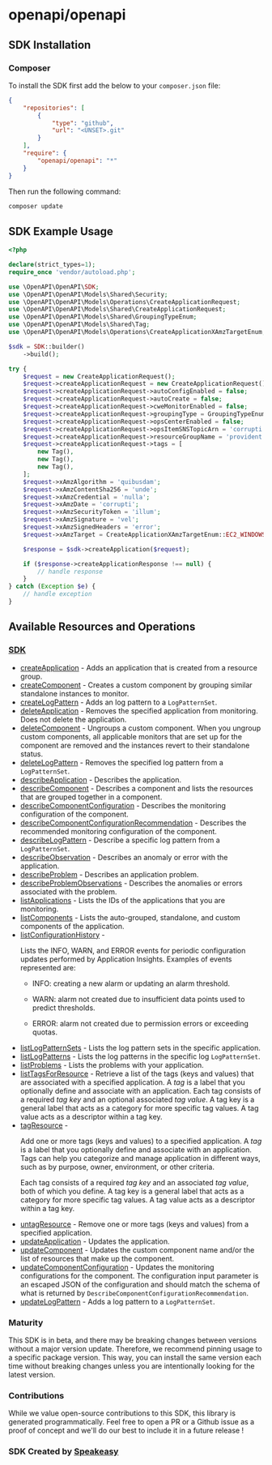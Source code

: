 # openapi/openapi

<!-- Start SDK Installation -->
## SDK Installation

### Composer

To install the SDK first add the below to your `composer.json` file:

```json
{
    "repositories": [
        {
            "type": "github",
            "url": "<UNSET>.git"
        }
    ],
    "require": {
        "openapi/openapi": "*"
    }
}
```

Then run the following command:

```bash
composer update
```
<!-- End SDK Installation -->

## SDK Example Usage
<!-- Start SDK Example Usage -->
```php
<?php

declare(strict_types=1);
require_once 'vendor/autoload.php';

use \OpenAPI\OpenAPI\SDK;
use \OpenAPI\OpenAPI\Models\Shared\Security;
use \OpenAPI\OpenAPI\Models\Operations\CreateApplicationRequest;
use \OpenAPI\OpenAPI\Models\Shared\CreateApplicationRequest;
use \OpenAPI\OpenAPI\Models\Shared\GroupingTypeEnum;
use \OpenAPI\OpenAPI\Models\Shared\Tag;
use \OpenAPI\OpenAPI\Models\Operations\CreateApplicationXAmzTargetEnum;

$sdk = SDK::builder()
    ->build();

try {
    $request = new CreateApplicationRequest();
    $request->createApplicationRequest = new CreateApplicationRequest();
    $request->createApplicationRequest->autoConfigEnabled = false;
    $request->createApplicationRequest->autoCreate = false;
    $request->createApplicationRequest->cweMonitorEnabled = false;
    $request->createApplicationRequest->groupingType = GroupingTypeEnum::ACCOUNT_BASED;
    $request->createApplicationRequest->opsCenterEnabled = false;
    $request->createApplicationRequest->opsItemSNSTopicArn = 'corrupti';
    $request->createApplicationRequest->resourceGroupName = 'provident';
    $request->createApplicationRequest->tags = [
        new Tag(),
        new Tag(),
        new Tag(),
    ];
    $request->xAmzAlgorithm = 'quibusdam';
    $request->xAmzContentSha256 = 'unde';
    $request->xAmzCredential = 'nulla';
    $request->xAmzDate = 'corrupti';
    $request->xAmzSecurityToken = 'illum';
    $request->xAmzSignature = 'vel';
    $request->xAmzSignedHeaders = 'error';
    $request->xAmzTarget = CreateApplicationXAmzTargetEnum::EC2_WINDOWS_BARLEY_SERVICE_CREATE_APPLICATION;

    $response = $sdk->createApplication($request);

    if ($response->createApplicationResponse !== null) {
        // handle response
    }
} catch (Exception $e) {
    // handle exception
}
```
<!-- End SDK Example Usage -->

<!-- Start SDK Available Operations -->
## Available Resources and Operations

### [SDK](docs/sdk/README.md)

* [createApplication](docs/sdk/README.md#createapplication) - Adds an application that is created from a resource group.
* [createComponent](docs/sdk/README.md#createcomponent) - Creates a custom component by grouping similar standalone instances to monitor.
* [createLogPattern](docs/sdk/README.md#createlogpattern) - Adds an log pattern to a <code>LogPatternSet</code>.
* [deleteApplication](docs/sdk/README.md#deleteapplication) - Removes the specified application from monitoring. Does not delete the application.
* [deleteComponent](docs/sdk/README.md#deletecomponent) - Ungroups a custom component. When you ungroup custom components, all applicable monitors that are set up for the component are removed and the instances revert to their standalone status.
* [deleteLogPattern](docs/sdk/README.md#deletelogpattern) - Removes the specified log pattern from a <code>LogPatternSet</code>.
* [describeApplication](docs/sdk/README.md#describeapplication) - Describes the application.
* [describeComponent](docs/sdk/README.md#describecomponent) - Describes a component and lists the resources that are grouped together in a component.
* [describeComponentConfiguration](docs/sdk/README.md#describecomponentconfiguration) - Describes the monitoring configuration of the component.
* [describeComponentConfigurationRecommendation](docs/sdk/README.md#describecomponentconfigurationrecommendation) - Describes the recommended monitoring configuration of the component.
* [describeLogPattern](docs/sdk/README.md#describelogpattern) - Describe a specific log pattern from a <code>LogPatternSet</code>.
* [describeObservation](docs/sdk/README.md#describeobservation) - Describes an anomaly or error with the application.
* [describeProblem](docs/sdk/README.md#describeproblem) - Describes an application problem.
* [describeProblemObservations](docs/sdk/README.md#describeproblemobservations) - Describes the anomalies or errors associated with the problem.
* [listApplications](docs/sdk/README.md#listapplications) - Lists the IDs of the applications that you are monitoring. 
* [listComponents](docs/sdk/README.md#listcomponents) - Lists the auto-grouped, standalone, and custom components of the application.
* [listConfigurationHistory](docs/sdk/README.md#listconfigurationhistory) - <p> Lists the INFO, WARN, and ERROR events for periodic configuration updates performed by Application Insights. Examples of events represented are: </p> <ul> <li> <p>INFO: creating a new alarm or updating an alarm threshold.</p> </li> <li> <p>WARN: alarm not created due to insufficient data points used to predict thresholds.</p> </li> <li> <p>ERROR: alarm not created due to permission errors or exceeding quotas. </p> </li> </ul>
* [listLogPatternSets](docs/sdk/README.md#listlogpatternsets) - Lists the log pattern sets in the specific application.
* [listLogPatterns](docs/sdk/README.md#listlogpatterns) - Lists the log patterns in the specific log <code>LogPatternSet</code>.
* [listProblems](docs/sdk/README.md#listproblems) - Lists the problems with your application.
* [listTagsForResource](docs/sdk/README.md#listtagsforresource) - Retrieve a list of the tags (keys and values) that are associated with a specified application. A <i>tag</i> is a label that you optionally define and associate with an application. Each tag consists of a required <i>tag key</i> and an optional associated <i>tag value</i>. A tag key is a general label that acts as a category for more specific tag values. A tag value acts as a descriptor within a tag key.
* [tagResource](docs/sdk/README.md#tagresource) - <p>Add one or more tags (keys and values) to a specified application. A <i>tag</i> is a label that you optionally define and associate with an application. Tags can help you categorize and manage application in different ways, such as by purpose, owner, environment, or other criteria. </p> <p>Each tag consists of a required <i>tag key</i> and an associated <i>tag value</i>, both of which you define. A tag key is a general label that acts as a category for more specific tag values. A tag value acts as a descriptor within a tag key.</p>
* [untagResource](docs/sdk/README.md#untagresource) - Remove one or more tags (keys and values) from a specified application.
* [updateApplication](docs/sdk/README.md#updateapplication) - Updates the application.
* [updateComponent](docs/sdk/README.md#updatecomponent) - Updates the custom component name and/or the list of resources that make up the component.
* [updateComponentConfiguration](docs/sdk/README.md#updatecomponentconfiguration) - Updates the monitoring configurations for the component. The configuration input parameter is an escaped JSON of the configuration and should match the schema of what is returned by <code>DescribeComponentConfigurationRecommendation</code>. 
* [updateLogPattern](docs/sdk/README.md#updatelogpattern) - Adds a log pattern to a <code>LogPatternSet</code>.
<!-- End SDK Available Operations -->

### Maturity

This SDK is in beta, and there may be breaking changes between versions without a major version update. Therefore, we recommend pinning usage
to a specific package version. This way, you can install the same version each time without breaking changes unless you are intentionally
looking for the latest version.

### Contributions

While we value open-source contributions to this SDK, this library is generated programmatically.
Feel free to open a PR or a Github issue as a proof of concept and we'll do our best to include it in a future release !

### SDK Created by [Speakeasy](https://docs.speakeasyapi.dev/docs/using-speakeasy/client-sdks)
